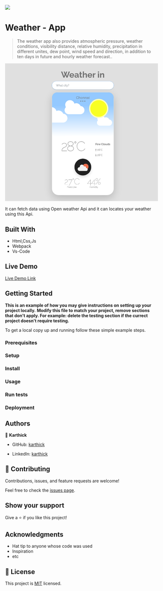 ![](https://img.shields.io/badge/Microverse-blueviolet)

# Weather - App

> The weather app also provides atmospheric pressure, weather conditions, visibility distance, relative humidity, precipitation in different unites, dew point, wind speed and direction, in addition to ten days in future and hourly weather forecast..

![screenshot](./screenshot.png)

It can fetch data using Open weather Api and it can locates your weather using this Api.

## Built With

- Html,Css,Js
- Webpack
- Vs-Code

## Live Demo

[Live Demo Link](https://livedemo.com)


## Getting Started

**This is an example of how you may give instructions on setting up your project locally.**
**Modify this file to match your project, remove sections that don't apply. For example: delete the testing section if the currect project doesn't require testing.**


To get a local copy up and running follow these simple example steps.

### Prerequisites

### Setup

### Install

### Usage

### Run tests

### Deployment



## Authors

👤 **Karthick**

- GitHub: [karthick](https://github.com/karthykarthick)

- LinkedIn: [karthick](https://linkedin.com/karthick-harimoorthy)


## 🤝 Contributing

Contributions, issues, and feature requests are welcome!

Feel free to check the [issues page](https://github.com/karthykarthick/weather-app/issues).

## Show your support

Give a ⭐️ if you like this project!

## Acknowledgments

- Hat tip to anyone whose code was used
- Inspiration
- etc

## 📝 License

This project is [MIT](lic.url) licensed.